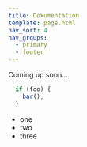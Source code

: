 ```yaml
---
title: Dokumentation
template: page.html
nav_sort: 4
nav_groups:
  - primary
  - footer
---
```


Coming up soon...
```javascript
  if (foo) {
    bar();
  }
```

- one
- two
- three
